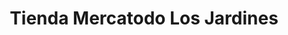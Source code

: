 ---
title: "Tienda Mercatodo Los Jardines"
url: /cartagena/tienda-mercatodo-los-jardines/
shop: comodidad
---